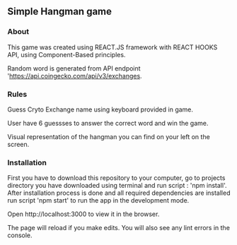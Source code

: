 ##  Simple Hangman game

### About 

This game was created using REACT.JS framework with REACT HOOKS API, using Component-Based principles.

Random word is generated from API endpoint 'https://api.coingecko.com/api/v3/exchanges.

### Rules

Guess Cryto Exchange name using keyboard provided in game.

User have 6 guessses to answer the correct word and win the game. 

Visual representation of the hangman you can find on your left on the screen.


### Installation

First you have to download this repository to your computer, go to projects directory you have downloaded using terminal and run script : 'npm install'. After installation process is done and all required dependencies are installed run script 'npm start' to run the app in the development mode.

Open http://localhost:3000 to view it in the browser.

The page will reload if you make edits.
You will also see any lint errors in the console.
